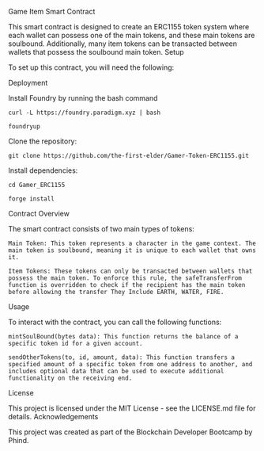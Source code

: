 Game Item Smart Contract

This smart contract is designed to create an ERC1155 token system where each wallet can possess one of the main tokens, and these main tokens are soulbound. Additionally, many item tokens can be transacted between wallets that possess the soulbound main token.
Setup

To set up this contract, you will need the following:

Deployment

Install Foundry by running the bash command

    curl -L https://foundry.paradigm.xyz | bash

    foundryup

Clone the repository:

    git clone https://github.com/the-first-elder/Gamer-Token-ERC1155.git

Install dependencies:

    cd Gamer_ERC1155

    forge install

<!-- A Solidity development environment Visual Studio Code.
The OpenZeppelin library, which provides implementations of standards like ERC20 and ERC1155.
Test ETH in your wallet for the deployment. -->

Contract Overview

The smart contract consists of two main types of tokens:

    Main Token: This token represents a character in the game context. The main token is soulbound, meaning it is unique to each wallet that owns it.

    Item Tokens: These tokens can only be transacted between wallets that possess the main token. To enforce this rule, the safeTransferFrom function is overridden to check if the recipient has the main token before allowing the transfer They Include EARTH, WATER, FIRE.

Usage

To interact with the contract, you can call the following functions:

    mintSoulBound(bytes data): This function returns the balance of a specific token id for a given account.

    sendOtherTokens(to, id, amount, data): This function transfers a specified amount of a specific token from one address to another, and includes optional data that can be used to execute additional functionality on the receiving end.

License

This project is licensed under the MIT License - see the LICENSE.md file for details.
Acknowledgements

This project was created as part of the Blockchain Developer Bootcamp by Phind.
